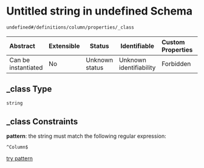 # Untitled string in undefined Schema

```txt
undefined#/definitions/column/properties/_class
```




| Abstract            | Extensible | Status         | Identifiable            | Custom Properties | Additional Properties | Access Restrictions | Defined In                                                              |
| :------------------ | ---------- | -------------- | ----------------------- | :---------------- | --------------------- | ------------------- | ----------------------------------------------------------------------- |
| Can be instantiated | No         | Unknown status | Unknown identifiability | Forbidden         | Allowed               | none                | [JTFSchema.schema.json\*](JTFSchema.schema.json "open original schema") |

## \_class Type

`string`

## \_class Constraints

**pattern**: the string must match the following regular expression: 

```regexp
^Column$
```

[try pattern](https://regexr.com/?expression=%5EColumn%24 "try regular expression with regexr.com")
